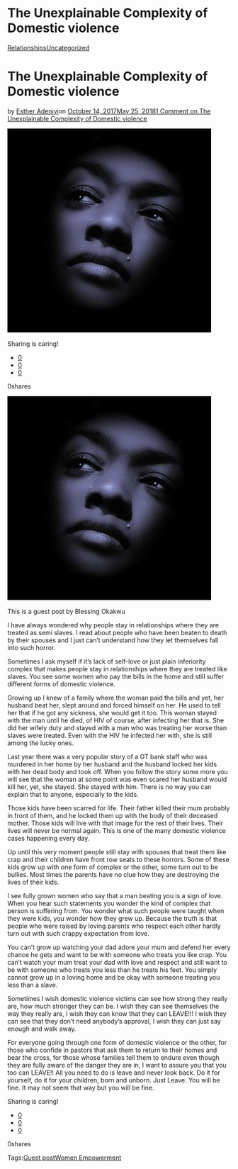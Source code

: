 # The Unexplainable Complexity of Domestic violence

[Relationships](https://estheradeniyi.com/category/relationships/)[Uncategorized](https://estheradeniyi.com/category/uncategorized/)
# The Unexplainable Complexity of Domestic violence

by [Esther Adeniyi](https://estheradeniyi.com/author/esther-adeniyi/)on [October 14, 2017May 25, 2018](https://estheradeniyi.com/the-unexplainable-complexity-of/)[1 Comment on The Unexplainable Complexity of Domestic violence](https://estheradeniyi.com/the-unexplainable-complexity-of/#comments)

![](images/c5e915cb928d88c01900b2f451981cca-black-women-art-black-girls.jpg)

Sharing is caring!

- [0](https://www.facebook.com/sharer/sharer.php?u=https%3A%2F%2Festheradeniyi.com%2Fthe-unexplainable-complexity-of%2F&amp;t=The%20Unexplainable%20Complexity%20of%20Domestic%20violence)
- [0](https://twitter.com/intent/tweet?text=The%20Unexplainable%20Complexity%20of%20Domestic%20violence&amp;url=https%3A%2F%2Festheradeniyi.com%2Fthe-unexplainable-complexity-of%2F)
- [0](#)

0shares

[![](images/c5e915cb928d88c01900b2f451981cca-black-women-art-black-girls.jpg)](https://1.bp.blogspot.com/-DPoexxw7TWQ/WeJfczyoBiI/AAAAAAAAMTs/5RfupUKBGUcLubTxLkU7lN6_piZp-vCVQCLcBGAs/s1600/c5e915cb928d88c01900b2f451981cca--black-women-art-black-girls.jpg)

This is a guest post by Blessing Okakwu

I have always wondered why people stay in relationships where they are treated as semi slaves. I read about people who have been beaten to death by their spouses and I just can&#x2019;t understand how they let themselves fall into such horror.

Sometimes I ask myself if it&#x2019;s lack of self-love or just plain inferiority complex that makes people stay in relationships where they are treated like slaves. You see some women who pay the bills in the home and still suffer different forms of domestic violence.

Growing up I knew of a family where the woman paid the bills and yet, her husband beat her, slept around and forced himself on her. He used to tell her that if he got any sickness, she would get it too. This woman stayed with the man until he died, of HIV of course, after infecting her that is. She did her wifely duty and stayed with a man who was treating her worse than slaves were treated. Even with the HIV he infected her with, she is still among the lucky ones.

Last year there was a very popular story of a GT bank staff who was murdered in her home by her husband and the husband locked her kids with her dead body and took off. When you follow the story some more you will see that the woman at some point was even scared her husband would kill her, yet, she stayed. She stayed with him. There is no way you can explain that to anyone, especially to the kids.

Those kids have been scarred for life. Their father killed their mum probably in front of them, and he locked them up with the body of their deceased mother. Those kids will live with that image for the rest of their lives. Their lives will never be normal again. This is one of the many domestic violence cases happening every day.

Up until this very moment people still stay with spouses that treat them like crap and their children have front row seats to these horrors. Some of these kids grow up with one form of complex or the other, some turn out to be bullies. Most times the parents have no clue how they are destroying the lives of their kids.

I see fully grown women who say that a man beating you is a sign of love. When you hear such statements you wonder the kind of complex that person is suffering from. You wonder what such people were taught when they were kids, you wonder how they grew up. Because the truth is that people who were raised by loving parents who respect each other hardly turn out with such crappy expectation from love.

You can&#x2019;t grow up watching your dad adore your mum and defend her every chance he gets and want to be with someone who treats you like crap. You can&#x2019;t watch your mum treat your dad with love and respect and still want to be with someone who treats you less than he treats his feet. You simply cannot grow up in a loving home and be okay with someone treating you less than a slave.

Sometimes I wish domestic violence victims can see how strong they really are, how much stronger they can be. I wish they can see themselves the way they really are, I wish they can know that they can LEAVE!!! I wish they can see that they don&#x2019;t need anybody&#x2019;s approval, I wish they can just say enough and walk away.

For everyone going through one form of domestic violence or the other, for those who confide in pastors that ask them to return to their homes and bear the cross, for those whose families tell them to endure even though they are fully aware of the danger they are in, I want to assure you that you too can LEAVE!! All you need to do is leave and never look back. Do it for yourself, do it for your children, born and unborn. Just Leave. You will be fine. It may not seem that way but you will be fine.

Sharing is caring!

- [0](https://www.facebook.com/sharer/sharer.php?u=https%3A%2F%2Festheradeniyi.com%2Fthe-unexplainable-complexity-of%2F&amp;t=The%20Unexplainable%20Complexity%20of%20Domestic%20violence)
- [0](https://twitter.com/intent/tweet?text=The%20Unexplainable%20Complexity%20of%20Domestic%20violence&amp;url=https%3A%2F%2Festheradeniyi.com%2Fthe-unexplainable-complexity-of%2F)
- [0](#)

0shares

Tags:[Guest post](https://estheradeniyi.com/tag/guest-post/)[Women Empowerment](https://estheradeniyi.com/tag/women-empowerment/)